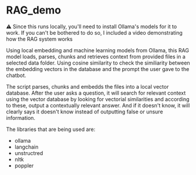 # RAG_demo

⚠️ Since this runs locally, you'll need to install Ollama's models for it to work. If you can't be bothered to do so, I included a video demonstrating how the RAG system works

Using local embedding and machine learning models from Ollama, this RAG model loads, parses, chunks and retrieves context from provided files in a selected data folder. 
Using cosine similarity to check the similiarity between the embedding vectors in the database and the prompt the user gave to the chatbot.

The script parses, chunks and embedds the files into a local vector database. After the user asks a question, it will search for relevant context using the vector database by looking for vectorial similarities and according to these, output a contextually relevant answer. And if it doesn't know, it will clearly says it doesn't know instead of outputting false or unsure information.

The libraries that are being used are:
- ollama
- langchain
- unstructred
- nltk
- poppler
